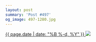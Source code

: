 ```yaml
---
layout: post
summary: 'Post #497'
og_image: 497-1280.jpg
---
```


<p>
 <time>
  <a href="/497">
   {{ page.date | date: "%B %-d, %Y" }}
  </a>
 </time>
 <a href="/497">
  <img data-taken="5/30/2016" sizes="(min-width: 700px) 50vw, calc(100vw - 2rem)" src="{{ site.assets_url }}/497-640.jpg" srcset="{{ site.assets_url }}/497-1280.jpg 1280w, {{ site.assets_url }}/497-960.jpg 960w, {{ site.assets_url }}/497-640.jpg 640w, {{ site.assets_url }}/497-320.jpg 320w"/>
 </a>
</p>
